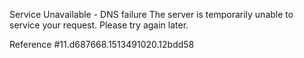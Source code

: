 Service Unavailable - DNS failure The server is temporarily unable to service your request. Please try again later.

Reference #11.d687668.1513491020.12bdd58